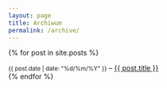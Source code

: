 ```yaml
---
layout: page
title: Archiwum
permalink: /archive/
---
```


{% for post in site.posts %}
<article>
  <small>{{ post.date | date: "%d/%m/%Y" }}</small> – <a href="{{ post.url }}">{{ post.title }}</a>
</article>
{% endfor %}